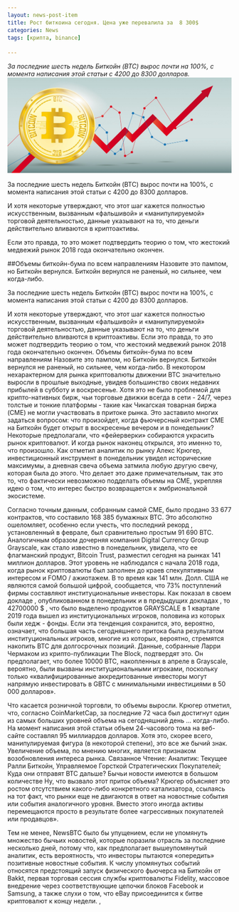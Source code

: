 ```yaml
---
layout: news-post-item
title: Рост биткоина сегодня. Цена уже перевалила за  8 300$
categories: News
tags: [крипта, binance]

---
```

*За последние шесть недель Биткойн (BTC) вырос почти на 100%, с момента написания этой статьи с 4200 до 8300 долларов.*
![btc рост](/images/news/btc-rost.jpeg)

За последние шесть недель Биткойн (BTC) вырос почти на 100%, с момента написания этой статьи с 4200 до 8300 долларов. 

И хотя некоторые утверждают, что этот шаг кажется полностью искусственным, вызванным «фальшивой» и «манипулируемой» торговой деятельностью, данные указывают на то, что деньги действительно вливаются в криптоактивы.

Если это правда, то это может подтвердить теорию о том, что жестокий медвежий рынок 2018 года окончательно окончен.

##Объемы биткойн-бума по всем направлениям
Назовите это пампом,  но Биткойн вернулся. Биткойн вернулся не раненый, но сильнее, чем когда-либо.


За последние шесть недель Биткойн (BTC) вырос почти на 100%, с момента написания этой статьи с 4200 до 8300 долларов. 

И хотя некоторые утверждают, что этот шаг кажется полностью искусственным, вызванным «фальшивой» и «манипулируемой» торговой деятельностью, данные указывают на то, что деньги действительно вливаются в криптоактивы.
Если это правда, то это может подтвердить теорию о том, что жестокий медвежий рынок 2018 года окончательно окончен.
Объемы биткойн-бума по всем направлениям
Назовите это пампом, но Биткойн вернулся. Биткойн вернулся не раненый, но сильнее, чем когда-либо.
В некотором нехарактерном для рынка криптовалюты движении BTC значительно выросли в прошлые выходные, увидев большинство своих недавних прибылей в субботу и воскресенье. Хотя это не было проблемой для крипто-нативных бирж, чьи торговые движки всегда в сети - 24/7, через толстые и тонкие платформы - такие как Чикагская товарная биржа (CME) не могли участвовать в притоке рынка. Это заставило многих задаться вопросом: что произойдет, когда фьючерсный контракт CME на Биткойн будет открыт в воскресенье вечером и в понедельник?
Некоторые предполагали, что «фейерверки» собираются украсить рынок криптовалют. И когда рынок наконец открылся, это именно то, что произошло. Как отметил аналитик по рынку Алекс Крюгер, инвестиционный инструмент в понедельник увидел исторические максимумы, а дневная свеча объема затмила любую другую свечу, которая была до этого. Что делает это даже примечательным, так это то, что фактически невозможно подделать объемы на CME, укрепляя идею о том, что интерес быстро возвращается к эмбриональной экосистеме.

Согласно точным данным, собранным самой CME, было продано 33 677 контрактов, что составило 168 385 бумажных BTC. Это абсолютно ошеломляет, особенно если учесть, что последний рекорд , установленный в феврале, был сравнительно простым 91 690 BTC.
Аналогичным образом дочерняя компания Digital Currency Group Grayscale, как стало известно в понедельник, увидела, что ее флагманский продукт, Bitcoin Trust, разместил сегодня на рынках 141 миллион долларов. Этот уровень не наблюдался с начала 2018 года, когда рынок криптовалюты был заполнен до краев спекулятивным интересом и FOMO / ажиотажем.
В то время как 141 млн. Долл. США не являются самой большой цифрой, сообщается, что 73% поступлений фирмы составляют институциональные инвесторы. Как показал в своем докладе , опубликованном в понедельник и в предыдущих докладах , то 42700000 $ , что было выделено продуктов GRAYSCALE в 1 квартале 2019 года вышел из институциональных игроков, половина из которых были хедж - фонды. Если эта тенденция сохранится, это, вероятно, означает, что большая часть сегодняшнего притока была результатом институциональных игроков, многие из которых, вероятно, стремятся накопить BTC для долгосрочных позиций.
Данные, собранные Ларри Чермаком из крипто-публикации The Block, подтвердят это. Он предполагает, что более 10000 BTC, накопленных в апреле в Grayscale, вероятно, были вызваны институциональными игроками, поскольку только «квалифицированные аккредитованные инвесторы могут напрямую инвестировать в GBTC с минимальными инвестициями в 50 000 долларов».

Что касается розничной торговли, то объемы выросли. Крюгер отметил, что, согласно CoinMarketCap, за последние 72 часа был достигнут один из самых больших уровней объема на сегодняшний день ... когда-либо. На момент написания этой статьи объем 24-часового тома на веб-сайте составлял 95 миллиардов долларов. Хотя это, скорее всего, манипулируемая фигура (в некоторой степени), это все же бычий знак. Увеличение объема, по мнению многих, является признаком возобновления интереса рынка.
Связанное Чтение: Аналитик: Текущее Ралли Биткойн, Управляемое Горсткой Стратегических Покупателей; Куда они отправят BTC дальше?
Бычьи новости имеются в большом количестве
Ну, что вызвало этот приток объема?
Крюгер объясняет это ростом отсутствием какого-либо конкретного катализатора, ссылаясь на тот факт, что рынки еще не двигаются в ответ на новостные события или события аналогичного уровня. Вместо этого иногда активы перемещаются просто в результате более «агрессивных покупателей или продавцов».

Тем не менее, NewsBTC было бы упущением, если не упомянуть множество бычьих новостей, которые поразили отрасль за последние несколько дней, потому что, как предполагает вышеупомянутый аналитик, есть вероятность, что инвесторы пытаются «опередить» позитивные новостные события. К числу упомянутых событий относятся предстоящий запуск физического фьючерса на Биткойн от Bakkt, первая торговая сессия службы криптовалюты Fidelity, массовое внедрение через соответствующие цепочки блоков Facebook и Samsung, а также слухи о том, что  eBay присоединится к битве криптовалют  к концу недели. ,
